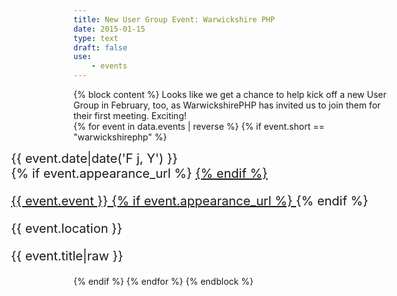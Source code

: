 ```yaml
---
title: New User Group Event: Warwickshire PHP
date: 2015-01-15
type: text
draft: false
use:
    - events
---
```

{% block content %}
Looks like we get a chance to help kick off a new User Group in February, too, as WarwickshirePHP has invited us 
to join them for their first meeting. Exciting!
<br>
    {% for event in data.events | reverse %}
        {% if event.short == "warwickshirephp" %}
            <div class="row appearance" style="font-size:20px; margin-left:-100px">
                <div class="col-md-3 text-right appearance-date">
                    {{ event.date|date('F j, Y') }}
                </div>
                <div class="col-md-9 appearance-details">
                    {% if event.appearance_url %}
                        <a href="{{ event.appearance_url }}">
                    {% endif %}
                    <p class="appearance-details__event">{{ event.event }}
                    {% if event.appearance_url %}
                        </a>
                    {% endif %}
                    <div class="appearance-details__location">{{ event.location }}</div>
                    <p class="appearance-details__title">{{ event.title|raw }}</p>
                </div>
            </div>
        {% endif %}
    {% endfor %}
{% endblock %}